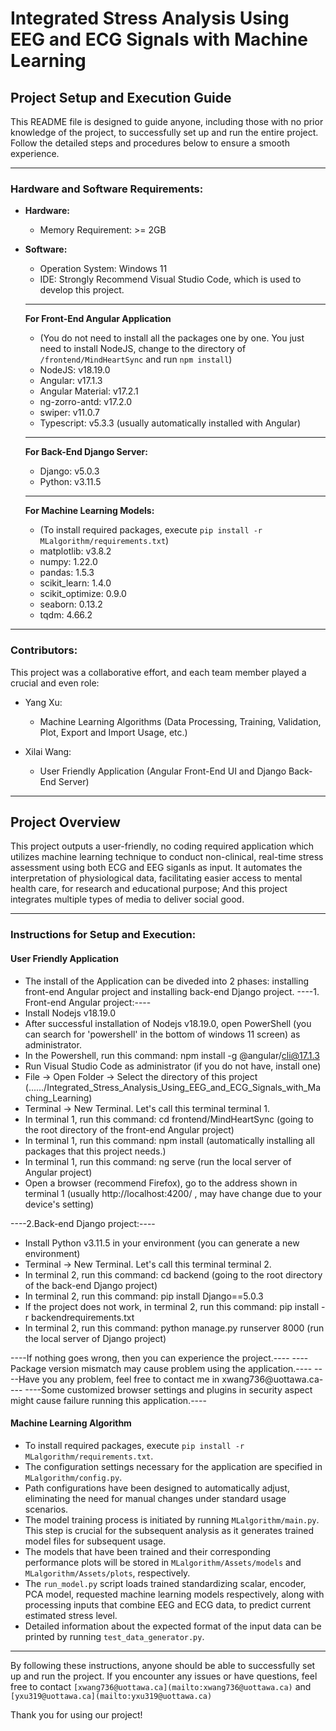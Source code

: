 # Integrated Stress Analysis Using EEG and ECG Signals with Machine Learning

## Project Setup and Execution Guide

This README file is designed to guide anyone, including those with no prior knowledge of the project, to successfully set up and run the entire project. Follow the detailed steps and procedures below to ensure a smooth experience.

---

### Hardware and Software Requirements:
- **Hardware:**
  - Memory Requirement: >= 2GB

- **Software:**
  - Operation System: Windows 11
  - IDE: Strongly Recommend Visual Studio Code, which is used to develop this project.
  
  ---
  
  **For Front-End Angular Application**
  - (You do not need to install all the packages one by one. You just need to install NodeJS, change to the directory of `/frontend/MindHeartSync` and run `npm install`)
  - NodeJS: v18.19.0
  - Angular: v17.1.3
  - Angular Material: v17.2.1
  - ng-zorro-antd: v17.2.0
  - swiper: v11.0.7
  - Typescript: v5.3.3 (usually automatically installed with Angular)
 
  ---
  
  **For Back-End Django Server:**
  - Django: v5.0.3
  - Python: v3.11.5
 
  --- 
  
  **For Machine Learning Models:**
  - (To install required packages, execute `pip install -r MLalgorithm/requirements.txt`)
  - matplotlib: v3.8.2
  - numpy: 1.22.0
  - pandas: 1.5.3
  - scikit_learn: 1.4.0
  - scikit_optimize: 0.9.0
  - seaborn: 0.13.2
  - tqdm: 4.66.2

---

### Contributors:

This project was a collaborative effort, and each team member played a crucial and even role:

- Yang Xu:
  - Machine Learning Algorithms (Data Processing, Training, Validation, Plot, Export and Import Usage, etc.)

- Xilai Wang:
  - User Friendly Application (Angular Front-End UI and Django Back-End Server)

---

## Project Overview

This project outputs a user-friendly, no coding required application which utilizes machine learning technique to conduct non-clinical, real-time stress assessment using both ECG and EEG siganls as input. It automates the interpretation of physiological data, facilitating easier access to mental health care, for research and educational purpose; And this project integrates multiple types of media to deliver social good.

---


### Instructions for Setup and Execution:

#### User Friendly Application

- The install of the Application can be diveded into 2 phases: installing front-end Angular project and installing back-end Django project.
----1. Front-end Angular project:----
- Install Nodejs v18.19.0
- After successful installation of Nodejs v18.19.0, open PowerShell (you can search for 'powershell' in the bottom of windows 11 screen) as administrator.
- In the Powershell, run this command: npm install -g @angular/cli@17.1.3
- Run Visual Studio Code as administrator (if you do not have, install one)
- File -> Open Folder -> Select the directory of this project (....../Integrated_Stress_Analysis_Using_EEG_and_ECG_Signals_with_Maching_Learning)
- Terminal -> New Terminal. Let's call this terminal terminal 1.
- In terminal 1, run this command: cd frontend/MindHeartSync (going to the root directory of the front-end Angular project)
- In terminal 1, run this command: npm install (automatically installing all packages that this project needs.)
- In terminal 1, run this command: ng serve (run the local server of Angular project)
- Open a browser (recommend Firefox), go to the address shown in terminal 1 (usually http://localhost:4200/ , may have change due to your device's setting)

----2.Back-end Django project:----
- Install Python v3.11.5 in your environment (you can generate a new environment)
- Terminal -> New Terminal. Let's call this terminal terminal 2.
- In terminal 2, run this command: cd backend (going to the root directory of the back-end Django project)
- In terminal 2, run this command: pip install Django==5.0.3
- If the project does not work, in terminal 2, run this command: pip install -r backendrequirements.txt
- In terminal 2, run this command:  python manage.py runserver 8000 (run the local server of Django project)

----If nothing goes wrong, then you can experience the project.----
----Package version mismatch may cause problem using the application.----
----Have you any problem, feel free to contact me in xwang736@uottawa.ca----
----Some customized browser settings and plugins in security aspect might cause failure running this application.----

#### Machine Learning Algorithm

- To install required packages, execute `pip install -r MLalgorithm/requirements.txt`.
- The configuration settings necessary for the application are specified in `MLalgorithm/config.py`.
- Path configurations have been designed to automatically adjust, eliminating the need for manual changes under standard usage scenarios.
- The model training process is initiated by running `MLalgorithm/main.py`. This step is crucial for the subsequent analysis as it generates trained model files for subsequent usage.
- The models that have been trained and their corresponding performance plots will be stored in `MLalgorithm/Assets/models` and `MLalgorithm/Assets/plots`, respectively.
- The `run_model.py` script loads trained standardizing scalar, encoder, PCA model, requested machine learning models respectively, along with processing inputs that combine EEG and ECG data, to predict current estimated stress level.
- Detailed information about the expected format of the input data can be printed by running `test_data_generator.py`.

---

By following these instructions, anyone should be able to successfully set up and run the project. If you encounter any issues or have questions, feel free to contact `[xwang736@uottawa.ca](mailto:xwang736@uottawa.ca)` and `[yxu319@uottawa.ca](mailto:yxu319@uottawa.ca)`

Thank you for using our project!

